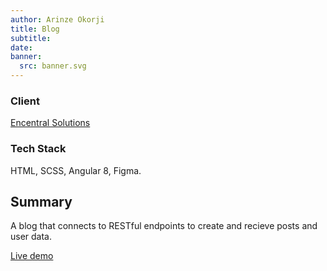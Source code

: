 ```yaml
---
author: Arinze Okorji
title: Blog
subtitle: 
date:
banner:
  src: banner.svg
---
```


<!--more-->

### Client
[Encentral Solutions](https://www.encentralsolutions.com/)

### Tech Stack
HTML, SCSS, Angular 8, Figma.

## Summary
A blog that connects to RESTful endpoints to create and recieve posts and user data.

[Live demo](https://ng-eblog.netlify.app/)